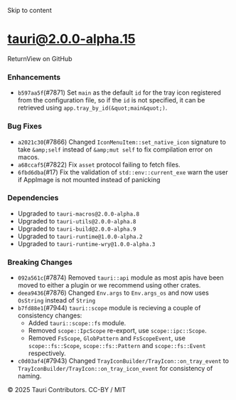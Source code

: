 Skip to content
# tauri@2.0.0-alpha.15
ReturnView on GitHub
### Enhancements
  * `b597aa5f`(#7871) Set `main` as the default `id` for the tray icon registered from the configuration file, so if the `id` is not specified, it can be retrieved using `app.tray_by_id(&quot;main&quot;)`.


### Bug Fixes
  * `a2021c30`(#7866) Changed `IconMenuItem::set_native_icon` signature to take `&amp;self` instead of `&amp;mut self` to fix compilation error on macos.
  * `a68ccaf5`(#7822) Fix `asset` protocol failing to fetch files.
  * `6fbd6dba`(#17) Fix the validation of `std::env::current_exe` warn the user if AppImage is not mounted instead of panicking


### Dependencies
  * Upgraded to `tauri-macros@2.0.0-alpha.8`
  * Upgraded to `tauri-utils@2.0.0-alpha.8`
  * Upgraded to `tauri-build@2.0.0-alpha.9`
  * Upgraded to `tauri-runtime@1.0.0-alpha.2`
  * Upgraded to `tauri-runtime-wry@1.0.0-alpha.3`


### Breaking Changes
  * `092a561c`(#7874) Removed `tauri::api` module as most apis have been moved to either a plugin or we recommend using other crates.
  * `deea9436`(#7876) Changed `Env.args` to `Env.args_os` and now uses `OsString` instead of `String`
  * `b7fd88e1`(#7944) `tauri::scope` module is recieving a couple of consistency changes:
    * Added `tauri::scope::fs` module.
    * Removed `scope::IpcScope` re-export, use `scope::ipc::Scope`.
    * Removed `FsScope`, `GlobPattern` and `FsScopeEvent`, use `scope::fs::Scope`, `scope::fs::Pattern` and `scope::fs::Event` respectively.
  * `c0d03af4`(#7943) Changed `TrayIconBuilder/TrayIcon::on_tray_event` to `TrayIconBuilder/TrayIcon::on_tray_icon_event` for consistency of naming.


© 2025 Tauri Contributors. CC-BY / MIT
